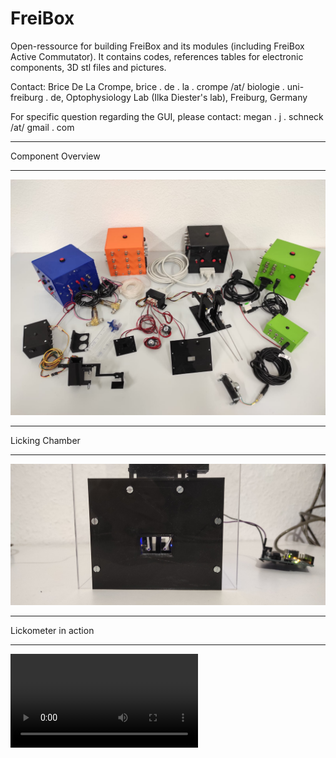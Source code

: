 # FreiBox
Open-ressource for building FreiBox and its modules (including FreiBox Active Commutator).
It contains codes, references tables for electronic components, 3D stl files and pictures.

Contact:
Brice De La Crompe,
brice . de . la . crompe /at/ biologie . uni-freiburg . de,
Optophysiology Lab (Ilka Diester's lab),
Freiburg, Germany


For specific question regarding the GUI, please contact:
megan . j . schneck /at/ gmail . com

______________________
Component Overview
______________________

![](FreiBox_ComponentOverview.jpeg)



______________________
Licking Chamber
______________________

![](LickingChamber_zoom.jpg)



______________________
Lickometer in action
______________________

![LickingRecordingExample_Compressed.mp4](Photos/LickingRecordingExample_Compressed.mp4)
